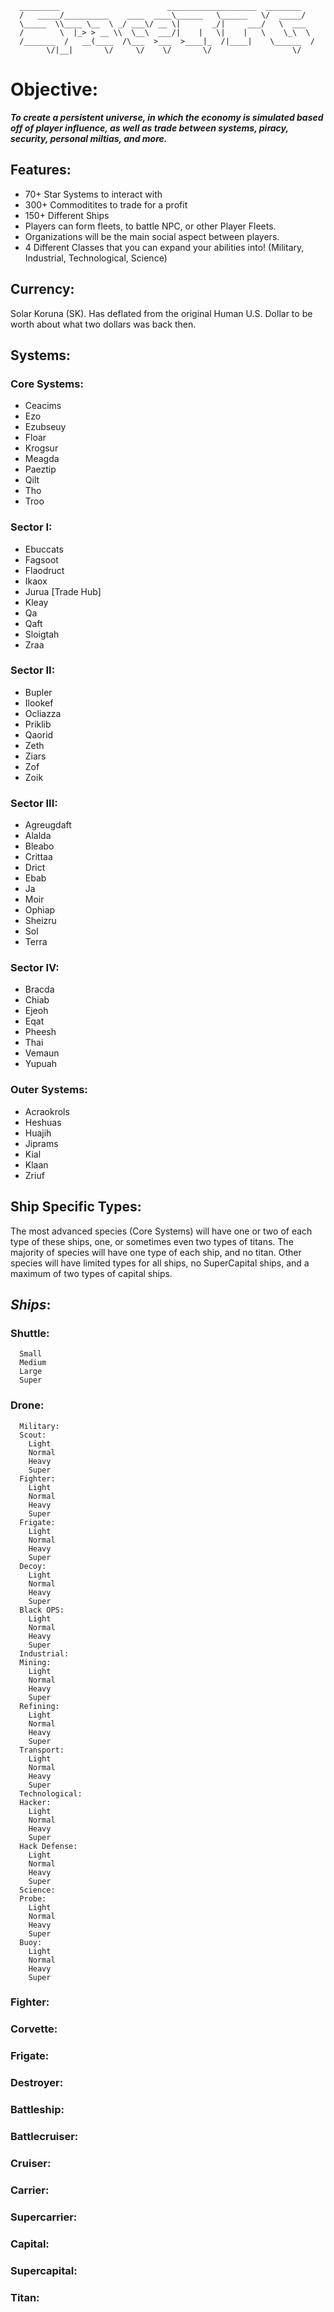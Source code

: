       _________                        ____________________  ________ 
      /   _____/__________    ____  ____\______   \______   \/  _____/ 
      \_____  \\____ \__  \ _/ ___\/ __ \|       _/|     ___/   \  ___ 
      /        \  |_> > __ \\  \__\  ___/|    |   \|    |   \    \_\  \
      /_______  /   __(____  /\___  >___  >____|_  /|____|    \______  /
            \/|__|       \/     \/    \/       \/                  \/ 


# Objective: 
***To create a persistent universe, in which the economy is simulated based off of player influence, as well as trade between systems, piracy, security, personal miltias, and more.***

## Features:
- 70+ Star Systems to interact with
- 300+ Commoditites to trade for a profit
- 150+ Different Ships
- Players can form fleets, to battle NPC, or other Player Fleets.
- Organizations will be the main social aspect between players.
- 4 Different Classes that you can expand your abilities into! (Military, Industrial, Technological, Science)

## Currency: 
Solar Koruna (SK). Has deflated from the original Human U.S. Dollar to be worth about what two dollars was back then.

## Systems: ##
### Core Systems: ###
- Ceacims
- Ezo
- Ezubseuy
- Floar
- Krogsur
- Meagda
- Paeztip
- Qilt
- Tho
- Troo
### Sector I: ###
- Ebuccats
- Fagsoot
- Flaodruct
- Ikaox
- Jurua [Trade Hub]
- Kleay
- Qa
- Qaft
- Sloigtah
- Zraa
### Sector II: ###
- Bupler
- Ilookef
- Ocliazza
- Priklib
- Qaorid
- Zeth
- Ziars
- Zof
- Zoik
### Sector III: ###
- Agreugdaft
- Alalda
- Bleabo
- Crittaa
- Drict
- Ebab
- Ja
- Moir
- Ophiap
- Sheizru
- Sol
- Terra
### Sector IV: ###
- Bracda
- Chiab
- Ejeoh
- Eqat
- Pheesh
- Thai
- Vemaun
- Yupuah
### Outer Systems: ###
- Acraokrols
- Heshuas
- Huajih
- Jiprams
- Kial
- Klaan
- Zriuf

## Ship Specific Types: 
The most advanced species (Core Systems) will have one or two of each type of these ships, one, or sometimes even two types of titans. The majority of species will have one type of each ship, and no titan. Other species will have limited types for all ships, no SuperCapital ships, and a maximum of two types of capital ships.

## ***Ships***: ##
### Shuttle: ###
      Small
      Medium
      Large
      Super
### Drone: ###
      Military:
      Scout:
        Light
        Normal
        Heavy
        Super
      Fighter:
        Light
        Normal
        Heavy
        Super
      Frigate:
        Light
        Normal
        Heavy
        Super
      Decoy:
        Light
        Normal
        Heavy
        Super
      Black OPS:
        Light
        Normal
        Heavy
        Super
      Industrial:
      Mining:
        Light
        Normal
        Heavy
        Super
      Refining:
        Light
        Normal
        Heavy
        Super
      Transport:
        Light
        Normal
        Heavy
        Super
      Technological:
      Hacker:
        Light
        Normal
        Heavy
        Super
      Hack Defense:
        Light
        Normal
        Heavy
        Super
      Science:
      Probe:
        Light
        Normal
        Heavy
        Super
      Buoy:
        Light
        Normal
        Heavy
        Super
### Fighter: ###
### Corvette: ###
### Frigate: ###
### Destroyer: ###
### Battleship: ###
### Battlecruiser: ###
### Cruiser: ###
### Carrier: ###
### Supercarrier: ###
### Capital: ###
### Supercapital: ###
### Titan: ###
